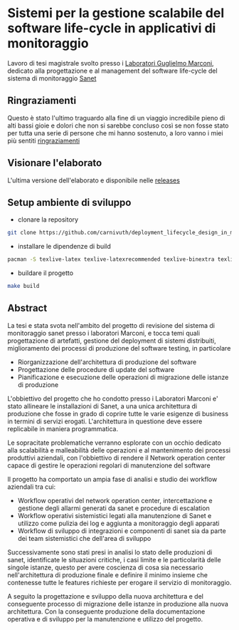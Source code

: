 # Sistemi per la gestione scalabile del software life-cycle in applicativi di monitoraggio

Lavoro di tesi magistrale svolto presso i [Laboratori Guglielmo Marconi](https://www.labs.it/), dedicato alla progettazione e al management del software life-cycle del sistema di monitoraggio [Sanet](https://sanet.labs.it/homepage/)

## Ringraziamenti

Questo è stato l'ultimo traguardo alla fine di un viaggio incredibile pieno di alti bassi gioie e dolori che non si sarebbe concluso così se non fosse stato per tutta una serie di persone che mi hanno sostenuto, a loro vanno i miei più sentiti [ringraziamenti](./acknowledgements.md)

## Visionare l'elaborato

L'ultima versione dell'elaborato e disponibile nelle [releases](https://github.com/carnivuth/deployment_lifecycle_design_in_monitoring_applications/releases)

## Setup ambiente di sviluppo

- clonare la repository

```bash
git clone https://github.com/carnivuth/deployment_lifecycle_design_in_monitoring_applications
```

- installare le dipendenze di build

```bash
pacman -S texlive-latex texlive-latexrecommended texlive-binextra texlive-latexextra make mermaid-cli inotify-tools evince
```

- buildare il progetto

```bash
make build
```

## Abstract

La tesi e stata svota nell'ambito del progetto di revisione del sistema di monitoraggio sanet presso i laboratori Marconi, e tocca temi quali progettazione di artefatti, gestione del deployment di sistemi distribuiti, miglioramento dei processi di produzione del software testing, in particolare

- Riorganizzazione dell'architettura di produzione del software
- Progettazione delle procedure di update del software
- Pianificazione e esecuzione delle operazioni di migrazione delle istanze di produzione

L'obbiettivo del progetto che ho condotto presso i Laboratori Marconi e' stato allineare le installazioni di Sanet, a una unica architettura di produzione che fosse in grado di coprire tutte le varie esigenze di business in termini di servizi erogati. L'architettura in questione deve essere replicabile in maniera programmatica.

Le sopracitate problematiche verranno esplorate con un occhio dedicato alla scalabilità e malleabilità delle operazioni e al mantenimento dei processi produttivi aziendali, con l'obbiettivo di rendere il Network operation center capace di gestire le operazioni regolari di manutenzione del software

Il progetto ha comportato un ampia fase di analisi e studio dei workflow aziendali tra cui:

- Workflow operativi del network operation center, intercettazione e gestione degli allarmi generati da sanet e procedure di escalation
- Workflow operativi sistemistici legati alla manutenzione di Sanet e utilizzo come pulizia dei log e aggiunta a monitoraggio degli apparati
- Workflow di sviluppo di integrazioni e componenti di sanet sia da parte dei team sistemistici che dell'area di sviluppo

Successivamente sono stati presi in analisi lo stato delle produzioni di sanet, identificate le situazioni critiche, i casi limite e le particolarità delle singole istanze, questo per avere coscienza di cosa sia necessario nell'architettura di produzione finale e definire il minimo insieme che contenesse tutte le features richieste per erogare il servizio di monitoraggio.

A seguito la progettazione e sviluppo della nuova architettura e del conseguente processo di migrazione delle istanze in produzione alla nuova architettura. Con la conseguente produzione della documentazione operativa e di sviluppo per la manutenzione e utilizzo del progetto.
